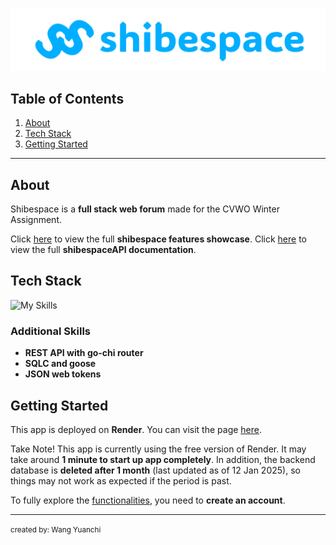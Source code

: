 [![banner.png](/client/src/assets/banner.png)](https://shibespace.onrender.com/)

## Table of Contents

1. [About](#about)
2. [Tech Stack](#tech-stack)
3. [Getting Started](#getting-started)

---

## About

Shibespace is a **full stack web forum** made for the CVWO Winter Assignment.

Click [here](https://github.com/wangyuanchi/shibespace/tree/main/client#shibespace-showcase) to view the full **shibespace features showcase**.
Click [here](https://github.com/wangyuanchi/shibespace/tree/main/server#shibespaceapi-documentation) to view the full **shibespaceAPI documentation**.

## Tech Stack

![My Skills](https://skillicons.dev/icons?i=react,ts,mui,go,postgres)

### Additional Skills

- **REST API with go-chi router**
- **SQLC and goose**
- **JSON web tokens**

## Getting Started

This app is deployed on **Render**. You can visit the page [here](https://shibespace.onrender.com/).

Take Note! This app is currently using the free version of Render. It may take around **1 minute to start up app completely**. In addition, the backend database is **deleted after 1 month** (last updated as of 12 Jan 2025), so things may not work as expected if the period is past.

To fully explore the [functionalities](https://github.com/wangyuanchi/shibespace/tree/main/client#shibespace-showcase), you need to **create an account**.

---

<small>created by: Wang Yuanchi</small>
